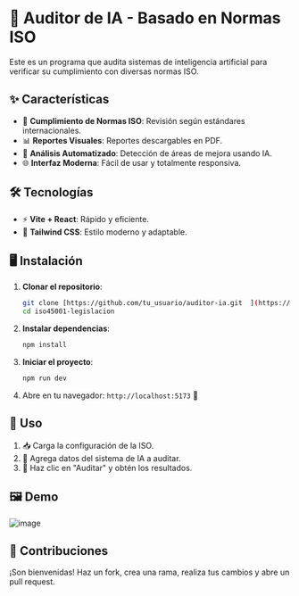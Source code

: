 
# 🚀 Auditor de IA - Basado en Normas ISO  

Este es un programa que audita sistemas de inteligencia artificial para verificar su cumplimiento con diversas normas ISO.  

## ✨ Características  

- 📜 **Cumplimiento de Normas ISO**: Revisión según estándares internacionales.  
- 📊 **Reportes Visuales**: Reportes descargables en PDF.  
- 🤖 **Análisis Automatizado**: Detección de áreas de mejora usando IA.  
- 🌐 **Interfaz Moderna**: Fácil de usar y totalmente responsiva.  

## 🛠️ Tecnologías  

- ⚡ **Vite + React**: Rápido y eficiente.  
- 🎨 **Tailwind CSS**: Estilo moderno y adaptable.  

## 🖥️ Instalación  

1. **Clonar el repositorio**:  
   ```bash
   git clone [https://github.com/tu_usuario/auditor-ia.git  ](https://github.com/lxgonzalez/iso45001-legislacion)
   cd iso45001-legislacion
   ```  

2. **Instalar dependencias**:  
   ```bash
   npm install  
   ```  

3. **Iniciar el proyecto**:  
   ```bash
   npm run dev  
   ```  

4. Abre en tu navegador: `http://localhost:5173` 🚀  

## 📝 Uso  

1. 📥 Carga la configuración de la ISO.  
2. 🧠 Agrega datos del sistema de IA a auditar.  
3. 🚦 Haz clic en "Auditar" y obtén los resultados.

## 🖼️ Demo  
![image](https://github.com/user-attachments/assets/9340f716-c75a-420e-8935-a26b0f018453)


## 🤝 Contribuciones  

¡Son bienvenidas! Haz un fork, crea una rama, realiza tus cambios y abre un pull request.  
